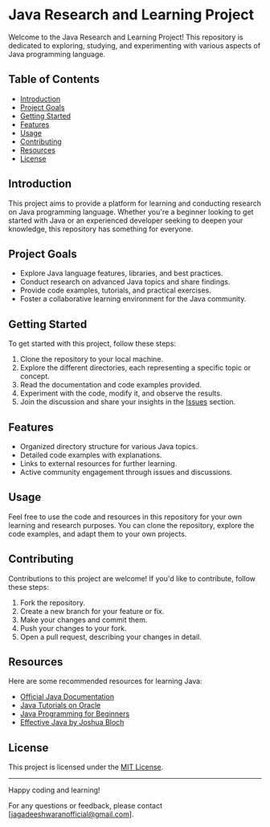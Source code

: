 # Java Research and Learning Project

Welcome to the Java Research and Learning Project! This repository is dedicated to exploring, studying, and experimenting with various aspects of Java programming language.

## Table of Contents

- [Introduction](#introduction)
- [Project Goals](#project-goals)
- [Getting Started](#getting-started)
- [Features](#features)
- [Usage](#usage)
- [Contributing](#contributing)
- [Resources](#resources)
- [License](#license)

## Introduction

This project aims to provide a platform for learning and conducting research on Java programming language. Whether you're a beginner looking to get started with Java or an experienced developer seeking to deepen your knowledge, this repository has something for everyone.

## Project Goals

- Explore Java language features, libraries, and best practices.
- Conduct research on advanced Java topics and share findings.
- Provide code examples, tutorials, and practical exercises.
- Foster a collaborative learning environment for the Java community.

## Getting Started

To get started with this project, follow these steps:

1. Clone the repository to your local machine.
2. Explore the different directories, each representing a specific topic or concept.
3. Read the documentation and code examples provided.
4. Experiment with the code, modify it, and observe the results.
5. Join the discussion and share your insights in the [Issues](https://github.com/your-username/java-research-project/issues) section.

## Features

- Organized directory structure for various Java topics.
- Detailed code examples with explanations.
- Links to external resources for further learning.
- Active community engagement through issues and discussions.

## Usage

Feel free to use the code and resources in this repository for your own learning and research purposes. You can clone the repository, explore the code examples, and adapt them to your own projects.

## Contributing

Contributions to this project are welcome! If you'd like to contribute, follow these steps:

1. Fork the repository.
2. Create a new branch for your feature or fix.
3. Make your changes and commit them.
4. Push your changes to your fork.
5. Open a pull request, describing your changes in detail.

## Resources

Here are some recommended resources for learning Java:

- [Official Java Documentation](https://docs.oracle.com/en/java/)
- [Java Tutorials on Oracle](https://docs.oracle.com/javase/tutorial/)
- [Java Programming for Beginners](https://www.javatpoint.com/java-tutorial)
- [Effective Java by Joshua Bloch](https://www.oreilly.com/library/view/effective-java/9780134686097/)

## License

This project is licensed under the [MIT License](LICENSE).

---

Happy coding and learning!

For any questions or feedback, please contact [jagadeeshwaranofficial@gmail.com].
